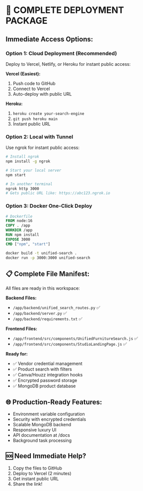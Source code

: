 # 🚀 COMPLETE DEPLOYMENT PACKAGE

## Immediate Access Options:

### Option 1: Cloud Deployment (Recommended)
Deploy to Vercel, Netlify, or Heroku for instant public access:

**Vercel (Easiest):**
1. Push code to GitHub
2. Connect to Vercel
3. Auto-deploy with public URL

**Heroku:**
1. `heroku create your-search-engine`
2. `git push heroku main`  
3. Instant public URL

### Option 2: Local with Tunnel
Use ngrok for instant public access:
```bash
# Install ngrok
npm install -g ngrok

# Start your local server
npm start

# In another terminal
ngrok http 3000
# Gets public URL like: https://abc123.ngrok.io
```

### Option 3: Docker One-Click Deploy
```dockerfile
# Dockerfile
FROM node:16
COPY . /app
WORKDIR /app
RUN npm install
EXPOSE 3000
CMD ["npm", "start"]
```

```bash
docker build -t unified-search .
docker run -p 3000:3000 unified-search
```

## 📋 Complete File Manifest:

All files are ready in this workspace:

**Backend Files:**
- `/app/backend/unified_search_routes.py` ✅
- `/app/backend/server.py` ✅  
- `/app/backend/requirements.txt` ✅

**Frontend Files:**  
- `/app/frontend/src/components/UnifiedFurnitureSearch.js` ✅
- `/app/frontend/src/components/StudioLandingPage.js` ✅

**Ready for:** 
- ✅ Vendor credential management
- ✅ Product search with filters  
- ✅ Canva/Houzz integration hooks
- ✅ Encrypted password storage
- ✅ MongoDB product database

## 🌐 Production-Ready Features:
- Environment variable configuration
- Security with encrypted credentials
- Scalable MongoDB backend
- Responsive luxury UI
- API documentation at /docs
- Background task processing

## 🆘 Need Immediate Help?
1. Copy the files to GitHub
2. Deploy to Vercel (2 minutes)
3. Get instant public URL
4. Share the link!